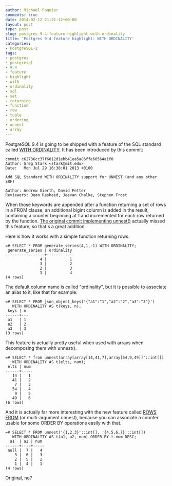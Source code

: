 ```yaml
---
author: Michael Paquier
comments: true
date: 2014-02-12 21:21:12+00:00
layout: post
type: post
slug: postgres-9-4-feature-highlight-with-ordinality
title: 'Postgres 9.4 feature highlight: WITH ORDINALITY'
categories:
- PostgreSQL-2
tags:
- postgres
- postgresql
- 9.4
- feature
- highlight
- with
- ordinality
- sql
- set
- returning
- function
- row
- tuple
- ordering
- unnest
- array
---
```

PostgreSQL 9.4 is going to be shipped with a feature of the SQL standard called [WITH ORDINALITY](http://www.postgresql.org/docs/devel/static/functions-srf.html). It has been introduced by this commit:

    commit c62736cc37f6812d1ebb41ea5a86ffe60564a1f0
    Author: Greg Stark <stark@mit.edu>
    Date:   Mon Jul 29 16:38:01 2013 +0100

    Add SQL Standard WITH ORDINALITY support for UNNEST (and any other SRF)
    
    Author: Andrew Gierth, David Fetter
    Reviewers: Dean Rasheed, Jeevan Chalke, Stephen Frost

When those keywords are appended after a function returning a set of rows in a FROM clause, an additional bigint column is added in the result, containing a counter beginning at 1 and incremented for each row returned by the function. [The original commit implementing unnest()](http://git.postgresql.org/gitweb/?p=postgresql.git;a=commit;h=c889ebce0aa5f848d680547e3af0aad8b9e577a7) actually missed this feature, so that's a great addition.

Here is how it works with a simple function returning rows.

    =# SELECT * FROM generate_series(4,1,-1) WITH ORDINALITY;
     generate_series | ordinality 
    -----------------+------------
                   4 |          1
                   3 |          2
                   2 |          3
                   1 |          4
    (4 rows)

The default column name is called "ordinality", but it is possible to associate an alias to it, like that for example:

    =# SELECT * FROM json_object_keys('{"a1":"1","a2":"2","a3":"3"}')
       WITH ORDINALITY AS t(keys, n);
     keys | n 
    ------+---
     a1   | 1
     a2   | 2
     a3   | 3
    (3 rows)

This feature is actually pretty useful when used with arrays when decomposing them with unnest().

    =# SELECT * from unnest(array[array[14,41,7],array[54,9,49]]'::int[])
       WITH ORDINALITY AS t(elts, num);
     elts | num 
    ------+-----
       14 |   1
       41 |   2
        7 |   3
       54 |   4
        9 |   5
       49 |   6
    (6 rows)

And it is actually far more interesting with the new feature called [ROWS FROM](http://michael.otacoo.com/postgresql-2/postgres-9-4-feature-highlight-multi-argument-unnest-and-table-for-multiple-functions/) (or multi-argument unnest), because you can associate a counter usable for some ORDER BY operations easily with that.

    =# SELECT * FROM unnest('{1,2,3}'::int[], '{4,5,6,7}'::int[])
       WITH ORDINALITY AS t(a1, a2, num) ORDER BY t.num DESC;
      a1  | a2 | num 
    ------+----+-----
     null |  7 |   4
        3 |  6 |   3
        2 |  5 |   2
        1 |  4 |   1
    (4 rows)

Original, no?
